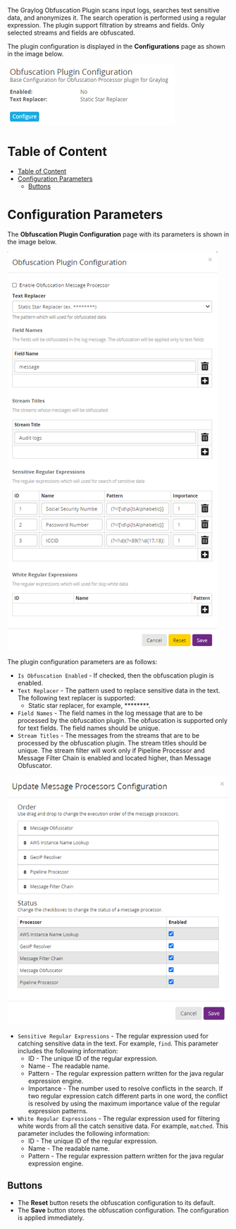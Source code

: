 The Graylog Obfuscation Plugin scans input logs, searches text sensitive data, and anonymizes it.
The search operation is performed using a regular expression.
The plugin support filtration by streams and fields. Only selected streams and fields are obfuscated.

The plugin configuration is displayed in the **Configurations** page as shown in the image below.

![Graylog Obfuscation Plugin Configuration](../../images/plugins/obfuscation-configuration.png)

# Table of Content

* [Table of Content](#table-of-content)
* [Configuration Parameters](#configuration-parameters)
  * [Buttons](#buttons)

# Configuration Parameters

The **Obfuscation Plugin Configuration** page with its parameters is shown in the image below.

![Obfuscation Configuration Page](../../images/plugins/obfuscation-plugin-configuration-page.png)

The plugin configuration parameters are as follows:

* `Is Obfuscation Enabled` - If checked, then the obfuscation plugin is enabled.
* `Text Replacer` - The pattern used to replace sensitive data in the text. The following text replacer is supported:
  * Static star replacer, for example, ********.
* `Field Names` - The field names in the log message that are to be processed by the obfuscation plugin.
  The obfuscation is supported only for text fields. The field names should be unique.
* `Stream Titles` - The messages from the streams that are to be processed by the obfuscation plugin.
  The stream titles should be unique. The stream filter will work only if Pipeline Processor and Message Filter Chain
  is enabled and located higher, than Message Obfuscator.

![Message Processors Configuration](../../images/plugins/message-processors-configuration.png)

* `Sensitive Regular Expressions` - The regular expression used for catching sensitive data in the text. For example, `find`.
  This parameter includes the following information:
  * ID - The unique ID of the regular expression.
  * Name - The readable name.
  * Pattern - The regular expression pattern written for the java regular expression engine.
  * Importance - The number used to resolve conflicts in the search. If two regular expression catch different parts
    in one word, the conflict is resolved by using the maximum importance value of the regular expression patterns.
* `White Regular Expressions` - The regular expression used for filtering white words from all the catch sensitive data.
  For example, `matched`. This parameter includes the following information:
  * ID - The unique ID of the regular expression.
  * Name - The readable name.
  * Pattern - The regular expression pattern written for the java regular expression engine.

## Buttons

* The **Reset** button resets the obfuscation configuration to its default.
* The **Save** button stores the obfuscation configuration. The configuration is applied immediately.
